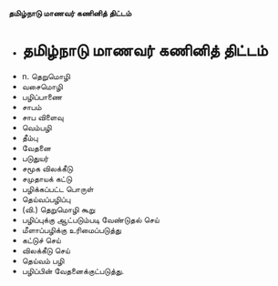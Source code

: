 **தமிழ்நாடு மாணவர் கணினித் திட்டம்**
- # தமிழ்நாடு மாணவர் கணினித் திட்டம்
- n. தெறுமொழி
- வசைமொழி
- பழிப்பாணை
- சாபம்
- சாப விளைவு
- வெம்பழி
- தீம்பு
- வேதனை
- படுதுயர்
- சமூக விலக்கீடு
- சமுதாயக் கட்டு
- பழிக்கப்பட்ட பொருள்
- தெய்வப்பழிப்பு
- (வி.) தெறுமொழி கூறு
- பழிப்புக்கு ஆட்படும்படி வேண்டுதல் செய்
- மீளாப்பழிக்கு உரிமைப்படுத்து
- கட்டுச் செய்
- விலக்கீடு செய்
- தெய்வம் பழி
- பழிப்பின் வேதனைக்குட்படுத்து.

